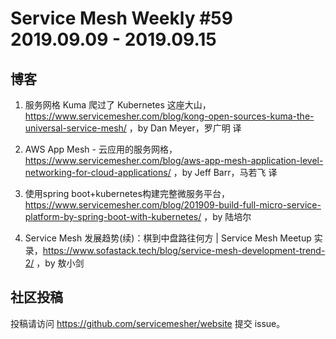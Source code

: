# Service Mesh Weekly #59 2019.09.09 - 2019.09.15

## 博客

1. 服务网格 Kuma 爬过了 Kubernetes 这座大山，https://www.servicemesher.com/blog/kong-open-sources-kuma-the-universal-service-mesh/ ，by Dan Meyer，罗广明 译

1. AWS App Mesh - 云应用的服务网格，https://www.servicemesher.com/blog/aws-app-mesh-application-level-networking-for-cloud-applications/ ，by Jeff Barr，马若飞 译

1. 使用spring boot+kubernetes构建完整微服务平台，https://www.servicemesher.com/blog/201909-build-full-micro-service-platform-by-spring-boot-with-kubernetes/ ，by 陆培尔

1. Service Mesh 发展趋势(续)：棋到中盘路往何方 | Service Mesh Meetup 实录，https://www.sofastack.tech/blog/service-mesh-development-trend-2/ ，by 敖小剑

## 社区投稿

投稿请访问 https://github.com/servicemesher/website 提交 issue。

